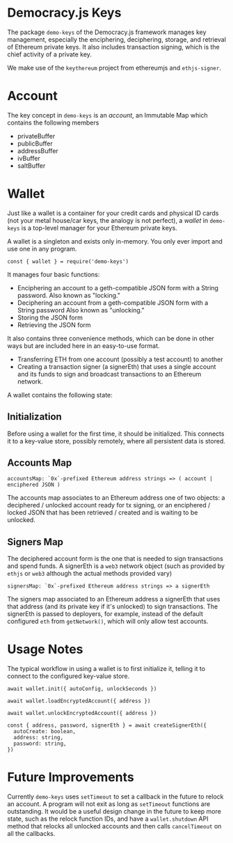 Democracy.js Keys
=================

The package `demo-keys` of the Democracy.js framework manages
key management, especially the enciphering, deciphering, storage, and retrieval of
Ethereum private keys. It also includes transaction signing, which is the
chief activity of a private key.

We make use of the `keythereum` project from ethereumjs and `ethjs-signer`.

Account
=======

The key concept in `demo-keys` is an *account*, an Immutable Map which contains
the following members

* privateBuffer
* publicBuffer
* addressBuffer
* ivBuffer
* saltBuffer

Wallet
======

Just like a wallet is a container for your credit cards and physical ID cards
(not your metal house/car keys, the analogy is not perfect), a *wallet* in
`demo-keys` is a top-level manager for your Ethereum private keys.

A wallet is a singleton and exists only in-memory.
You only ever import and use one in any program.

```
const { wallet } = require('demo-keys')
```

It manages four basic functions:

* Enciphering an account to a geth-compatible JSON form with a String password.
  Also known as "locking."
* Deciphering an account from a geth-compatible JSON form with a String password
  Also known as "unlocking."
* Storing the JSON form
* Retrieving the JSON form

It also contains three convenience methods, which can be done in other ways
but are included here in an easy-to-use format.

* Transferring ETH from one account (possibly a test account) to another
* Creating a transaction signer (a signerEth) that uses a single account and its
  funds to sign and broadcast transactions to an Ethereum network.

A wallet contains the following state:

## Initialization

Before using a wallet for the first time, it should be initialized. This
connects it to a key-value store, possibly remotely, where all persistent data is
stored.

## Accounts Map

```
accountsMap: `0x`-prefixed Ethereum address strings => ( account | enciphered JSON )
```

The accounts map associates to an Ethereum address one of two objects: a
deciphered / unlocked account ready for tx signing, or an enciphered / locked
JSON that has been retrieved / created and is waiting to be unlocked.

## Signers Map

The deciphered account form is the one that is needed to sign transactions and
spend funds. A signerEth is a `web3` network object (such as provided by `ethjs`
or `web3` although the actual methods provided vary)

```
signersMap: `0x`-prefixed Ethereum address strings => a signerEth
```

The signers map associated to an Ethereum address a signerEth that uses that
address (and its private key if it's unlocked) to sign transactions. The signerEth
is passed to deployers, for example, instead of the default configured `eth` from
`getNetwork()`, which will only allow test accounts.

Usage Notes
===========

The typical workflow in using a wallet is to first initialize it,
telling it to connect to the configured key-value store.

```
await wallet.init({ autoConfig, unlockSeconds })
```

```
await wallet.loadEncryptedAccount({ address })
```

```
await wallet.unlockEncryptedAccount({ address })
```

```
const { address, password, signerEth } = await createSignerEth({
  autoCreate: boolean,
  address: string,
  password: string,
})
```

Future Improvements
===================

Currently `demo-keys` uses `setTimeout` to set a callback in the future to relock an
account. A program will not exit as long as `setTimeout` functions are outstanding.
It would be a useful design change in the future to keep more state, such as the
relock function IDs, and have a `wallet.shutdown` API method that relocks all unlocked
accounts and then calls `cancelTimeout` on all the callbacks. 

